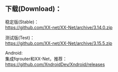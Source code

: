 
## 下载(Download)：
稳定版(Stable)：  
https://github.com/XX-net/XX-Net/archive/3.14.0.zip


测试版(Test)：  
https://github.com/XX-net/XX-Net/archive/3.15.5.zip  

Android:  
集成fqrouter和XX-Net，推荐：  
https://github.com/XndroidDev/Xndroid/releases
